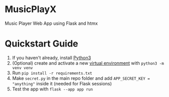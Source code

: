 # MusicPlayX
 Music Player Web App using Flask and htmx

# Quickstart Guide
 1. If you haven't already, install [Python3](https://www.python.org/)
 2. (Optional) create and activate a new [virtual environment](https://docs.python.org/3/tutorial/venv.html) with `python3 -m venv venv`
 3. Run `pip install -r requirements.txt`
 4. Make `secret.py` in the main repo folder and add `APP_SECRET_KEY = "anything"` inside it (needed for Flask sessions)
 5. Test the app with `flask --app app run`